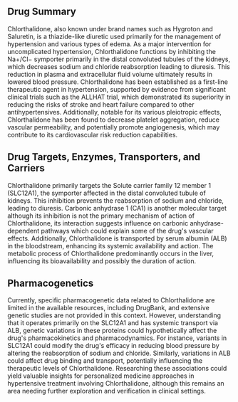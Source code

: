 ## Drug Summary
Chlorthalidone, also known under brand names such as Hygroton and Saluretin, is a thiazide-like diuretic used primarily for the management of hypertension and various types of edema. As a major intervention for uncomplicated hypertension, Chlorthalidone functions by inhibiting the Na+/Cl− symporter primarily in the distal convoluted tubules of the kidneys, which decreases sodium and chloride reabsorption leading to diuresis. This reduction in plasma and extracellular fluid volume ultimately results in lowered blood pressure. Chlorthalidone has been established as a first-line therapeutic agent in hypertension, supported by evidence from significant clinical trials such as the ALLHAT trial, which demonstrated its superiority in reducing the risks of stroke and heart failure compared to other antihypertensives. Additionally, notable for its various pleiotropic effects, Chlorthalidone has been found to decrease platelet aggregation, reduce vascular permeability, and potentially promote angiogenesis, which may contribute to its cardiovascular risk reduction capabilities.

## Drug Targets, Enzymes, Transporters, and Carriers
Chlorthalidone primarily targets the Solute carrier family 12 member 1 (SLC12A1), the symporter affected in the distal convoluted tubule of kidneys. This inhibition prevents the reabsorption of sodium and chloride, leading to diuresis. Carbonic anhydrase 1 (CA1) is another molecular target although its inhibition is not the primary mechanism of action of Chlorthalidone, its interaction suggests influence on carbonic anhydrase-dependent pathways which could explain some of the drug's vascular effects. Additionally, Chlorthalidone is transported by serum albumin (ALB) in the bloodstream, enhancing its systemic availability and action. The metabolic process of Chlorthalidone predominantly occurs in the liver, influencing its bioavailability and possibly the duration of action.

## Pharmacogenetics
Currently, specific pharmacogenetic data related to Chlorthalidone are limited in the available resources, including DrugBank, and extensive genetic studies are not provided in this context. However, understanding that it operates primarily on the SLC12A1 and has systemic transport via ALB, genetic variations in these proteins could hypothetically affect the drug's pharmacokinetics and pharmacodynamics. For instance, variants in SLC12A1 could modify the drug's efficacy in reducing blood pressure by altering the reabsorption of sodium and chloride. Similarly, variations in ALB could affect drug binding and transport, potentially influencing the therapeutic levels of Chlorthalidone. Researching these associations could yield valuable insights for personalized medicine approaches in hypertensive treatment involving Chlorthalidone, although this remains an area needing further exploration and verification in clinical settings.